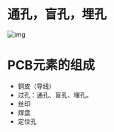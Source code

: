 # 通孔，盲孔，埋孔

![img](https://i-blog.csdnimg.cn/blog_migrate/ab68129de1ae5e69c43f9b7166300f57.png)

# PCB元素的组成

* 铜皮（导线）
* 过孔：通孔、盲孔、埋孔。
* 丝印
* 焊盘
* 定位孔